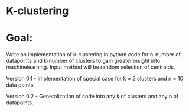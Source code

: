 # K-clustering
# Goal: 
Write an implementation of k-clustering in python code for n-number of datapoints and k-number of clusters to gain greater insight into machinelearning. Input method will be random selection of centroids.

Version 0.1 - Implementation of special case for k = 2 clusters and n = 10 data points.

Version 0.2 - Generalization of code into any k of clusters and any n of datapoints.
